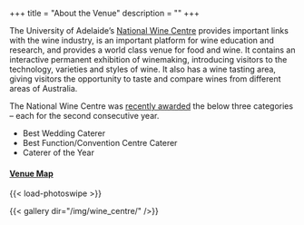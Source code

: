 +++
title = "About the Venue"
description = ""
+++

The University of Adelaide’s [National Wine Centre](/contact/#map) provides important links with the wine industry, is an important platform for wine education and research, and provides a world class venue for food and wine. It contains an interactive permanent exhibition of winemaking, introducing visitors to the technology, varieties and styles of wine. It also has a wine tasting area, giving visitors the opportunity to taste and compare wines from different areas of Australia. 

The National Wine Centre was [recently awarded](https://wineaustralia.com.au/whats-on/news/2019/7/the-national-wine-centre-of-australias-award-trifecta/) the below three categories – each for the second consecutive year.

- Best Wedding Caterer
- Best Function/Convention Centre Caterer
- Caterer of the Year

#### [Venue Map](https://wineaustralia.com.au/uploads/general/NWC12064-Floor-Plan-Isometric-Web-002.pdf)


{{< load-photoswipe >}}

{{< gallery dir="/img/wine_centre/" />}}


